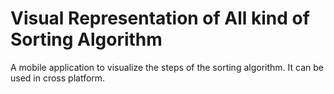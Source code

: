 # Visual Representation of All kind of Sorting Algorithm
A mobile application to visualize the steps of the sorting algorithm. It can be used in cross platform.
